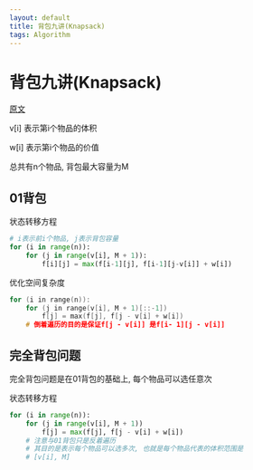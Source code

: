 ```yaml
---
layout: default
title: 背包九讲(Knapsack)
tags: Algorithm
---
```


# 背包九讲(Knapsack)

[原文](https://github.com/tianyicui/pack/blob/master/V2.pdf)

v[i] 表示第i个物品的体积

w[i] 表示第i个物品的价值

总共有n个物品, 背包最大容量为M

## 01背包

状态转移方程

```python
# i表示前i个物品, j表示背包容量
for (i in range(n)):
    for (j in range(v[i], M + 1)):
        f[i][j] = max(f[i-1][j], f[i-1][j-v[i]] + w[i])
```

优化空间复杂度

```cpp
for (i in range(n)):
    for (j in range(v[i], M + 1)[::-1])
        f[j] = max(f[j], f[j - v[i] + w[i])
    # 倒着遍历的目的是保证f[j - v[i]] 是f[i- 1][j - v[i]]
```

## 完全背包问题

完全背包问题是在01背包的基础上, 每个物品可以选任意次

状态转移方程

```python
for (i in range(n)):
    for (j in range(v[i], M + 1))
        f[j] = max(f[j], f[j - v[i] + w[i])
    # 注意与01背包只是反着遍历
    # 其目的是表示每个物品可以选多次, 也就是每个物品代表的体积范围是
    # [v[i], M]
```
